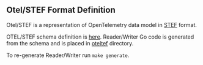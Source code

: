 ## Otel/STEF Format Definition

Otel/STEF is a representation of OpenTelemetry data model in
[STEF](../stef-spec/format.mds) format.

OTEL/STEF schema definition is [here](oteltef.wire.json). Reader/Writer Go code is generated from the
schema and is placed in [oteltef](oteltef) directory.

To re-generate Reader/Writer run `make generate`.
